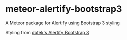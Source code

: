 meteor-alertify-bootstrap3
==========================

A Meteor package for Alertify using Bootstrap 3 styling

Styling from [dbtek's Alertify Bootstrap 3](https://github.com/dbtek/alertify-bootstrap-3)
